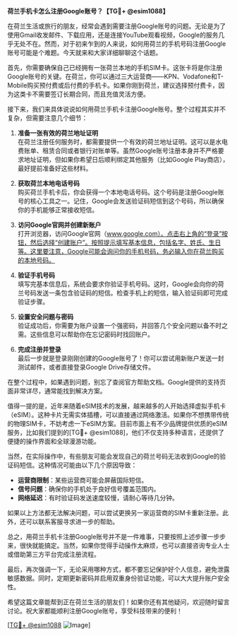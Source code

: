 **荷兰手机卡怎么注册Google账号？【TG💪+ @esim1088】**

在荷兰生活或旅行的朋友，经常会遇到需要注册Google账号的问题。无论是为了使用Gmail收发邮件、下载应用，还是连接YouTube观看视频，Google的服务几乎无处不在。然而，对于初来乍到的人来说，如何用荷兰的手机号码注册Google账号可能是个难题。今天就来和大家详细聊聊这个话题。

首先，你需要确保自己已经拥有一张荷兰本地的手机SIM卡。这张卡将是你注册Google账号的关键。在荷兰，你可以通过三大运营商——KPN、Vodafone和T-Mobile购买预付费或后付费的手机卡。如果你刚到荷兰，建议选择预付费卡，因为这类卡不需要签订长期合同，而且充值灵活方便。

接下来，我们来具体说说如何用荷兰手机卡注册Google账号。整个过程其实并不复杂，但需要注意几个细节：

1. **准备一张有效的荷兰地址证明**  
   在荷兰注册任何服务时，都需要提供一个有效的荷兰地址证明。这可以是水电费账单、租赁合同或者银行对账单等。虽然Google账号注册本身并不严格要求地址证明，但如果你希望日后顺利绑定其他服务（比如Google Play商店），最好提前准备好这些材料。

2. **获取荷兰本地电话号码**  
   购买荷兰手机卡后，你会获得一个本地电话号码。这个号码是注册Google账号的核心工具之一。记住，Google会发送验证码短信到这个号码，所以确保你的手机能够正常接收短信。

3. **访问Google官网并创建新账户**  
   打开浏览器，访问Google官网（www.google.com）。点击右上角的“登录”按钮，然后选择“创建账户”。按照提示填写基本信息，包括名字、姓氏、生日等。这里要注意，Google可能会询问你的手机号码，务必输入你在荷兰购买的本地号码。

4. **验证手机号码**  
   填写完基本信息后，系统会要求你验证手机号码。这时，Google会向你的荷兰号码发送一条包含验证码的短信。检查手机上的短信，输入验证码即可完成验证步骤。

5. **设置安全问题与密码**  
   验证成功后，你需要为账户设置一个强密码，并回答几个安全问题以备不时之需。这些信息可以帮助你在忘记密码时找回账户。

6. **完成注册并登录**  
   最后一步就是登录刚刚创建的Google账号了！你可以尝试用新账户发送一封测试邮件，或者直接登录Google Drive存储文件。

在整个过程中，如果遇到问题，别忘了查阅官方帮助文档。Google提供的支持页面非常详尽，通常能找到解决方案。

值得一提的是，近年来随着eSIM技术的发展，越来越多的人开始选择虚拟手机卡（eSIM）。这种卡片无需实体插槽，可以直接通过网络激活。如果你不想携带传统的物理SIM卡，不妨考虑一下eSIM方案。目前市面上有不少品牌提供优质的eSIM服务，比如我们提到的[TG💪+ @esim1088]，他们不仅支持多种语言，还提供了便捷的操作界面和全球漫游功能。

当然，在实际操作中，有些朋友可能会发现自己的荷兰号码无法收到Google的验证码短信。这种情况可能由以下几个原因导致：

- **运营商限制**：某些运营商可能会屏蔽国际短信。
- **信号问题**：确保你的手机处于良好信号覆盖范围内。
- **网络延迟**：有时验证码发送速度较慢，请耐心等待几分钟。

如果以上方法都无法解决问题，可以尝试更换另一家运营商的SIM卡重新注册。此外，还可以联系客服寻求进一步的帮助。

总之，用荷兰手机卡注册Google账号并不是一件难事，只要按照上述步骤一步步来，很快就能搞定。当然，如果你觉得手动操作太麻烦，也可以直接咨询专业人士或借助第三方平台完成注册流程。

最后，再次强调一下，无论采用哪种方式，都不要忘记保护好个人信息，避免泄露敏感数据。同时，定期更新密码并启用双重身份验证功能，可以大大提升账户安全性。

希望这篇文章能帮到正在荷兰生活的朋友们！如果你还有其他疑问，欢迎随时留言讨论。祝大家都能顺利注册Google账号，享受科技带来的便利！

[[TG💪+ @esim1088](https://t.me/s/esim1088) ![Image](https://i.postimg.cc/4NQfJmqS/Snipaste-2025-05-13-00-14-12.png)]